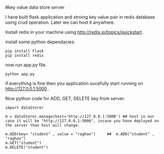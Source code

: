 #key value data store server

I have built flask application and stroing key value pair in redis database using crud operation. Later we can host it anywhere.

Install redis in your machine using http://redis.io/topics/quickstart .

install some python dependacies:

```
pip install Flask
pip install redis
```
now run app.py file.

```
python app.py
```

if everything is fine then you application sucefully start running on http://127.0.0.1:5000 .

Now python code for ADD, GET, DELETE key from server.

```
import dataStorer

m = dataStorer.manage(host='http://127.0.0.1:5000') ## host in our case it will be "http://127.0.0.1:5000", incase you have deployed on the server than host will change.

m.ADD(key= "student" , value = "raghav")     ##  m.ADD("student" , "raghav")
m.GET("student")
m.DELETE("student")
```
